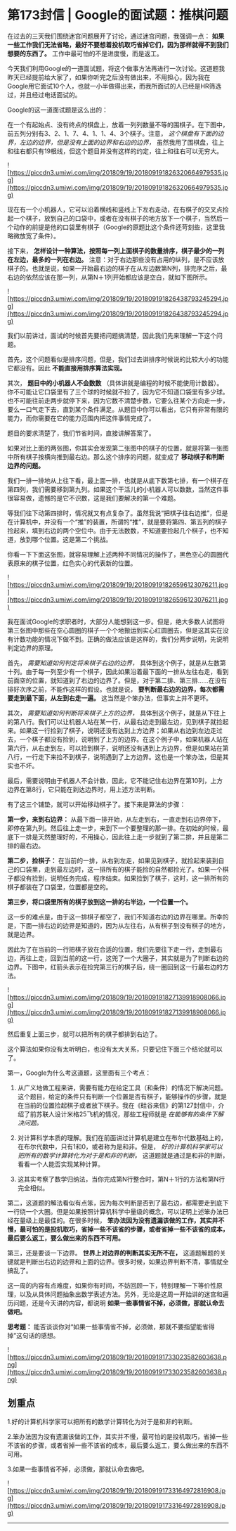 # 第173封信 | Google的面试题：推棋问题

在过去的三天我们围绕迷宫问题展开了讨论，通过迷宫问题，我强调一点： **如果一些工作我们无法省略，最好不要想着投机取巧省掉它们，因为那样就得不到我们想要的东西了。** 工作中最可怕的不是进度慢，而是返工。

今天我们利用Google的一道面试题，将这个做事方法再进行一次讨论。这道题我昨天已经提前给大家了，如果你听完之后没有做出来，不用担心，因为我在Google用它面试10个人，也就一小半做得出来，而我所面试的人已经是HR筛选过，并且经过电话面试的。

Google的这一道面试题是这么出的：

在一个有起始点、没有终点的棋盘上，放着一列列数量不等的围棋子。在下图中，前五列分别有3、2、1、7、4、1、1、4、3个棋子。注意， *这个棋盘有下面的边界，左边的边界，但是没有上面的边界和右边的边界，* 虽然我用了围棋盘，往上和往右都只有19根线，但这个题目并没有这样的约定，往上和往右可以无穷大。

![https://piccdn3.umiwi.com/img/201809/19/201809191826320664979535.jpg](https://piccdn3.umiwi.com/img/201809/19/201809191826320664979535.jpg)

现在有一个小机器人，它可以沿着横线和竖线上下左右走动，在有棋子的交叉点捡起一个棋子，放到自己的口袋中，或者在没有棋子的地方放下一个棋子，当然后一个动作的前提是他的口袋里有棋子（Google的原题比这个条件还苛刻些，这里我略微放宽了条件）。

接下来， **怎样设计一种算法，按照每一列上面棋子的数量排序，棋子最少的一列在左边，最多的一列在右边。** 注意：对于右边那些没有占用的纵列，是不应该放棋子的。也就是说，如果一开始最右边的棋子在从左边数第N列，排完序之后，最右边的依然应该在那一列，从第N＋1列开始都应该是空白，就如下图所示。

![https://piccdn3.umiwi.com/img/201809/19/201809191826438793245294.jpg](https://piccdn3.umiwi.com/img/201809/19/201809191826438793245294.jpg)

我们以前讲过，面试的时候首先要把问题搞清楚，因此我们先来理解一下这个问题。

首先，这个问题看似是排序问题，但是，我们过去讲排序时候说的比较大小的功能它都没有。因此 **不能直接用排序算法实现。**

其次， **题目中的小机器人不会数数** （具体讲就是编程的时候不能使用计数器）。你不可能让它口袋里有了三个球的时候就不捡了，因为它不知道口袋里有多少球。也不可能往前走两步就停下来，因为它数不清楚步数，它要么往某个方向走一步，要么一口气走下去，直到某个条件满足。从题目中你可以看出，它只有非常有限的能力，而你需要在它的能力范围内把这件事情完成了。

题目的要求清楚了，我们节省时间，直接讲解答案了。

如果对比上面的两张图，你其实会发现第二张图中的棋子的位置，就是将第一张图中所有棋子按横向推到最右边。那么这个排序的问题，就变成了 **移动棋子和判断边界的问题。**

我们一排一排地从上往下看，最上面一排，也就是从底下数第七排，有一个棋子在第四列，我们需要移到第九列。如果这个干活儿的小机器人可以数数，当然这件事很容易做，遗憾的是它不识数，这是我们要解决的第一个难题。

等我们往下动第四排时，情况就又有点复杂了。虽然我说“把棋子往右边推”，但是在计算机中，并没有一个“推”的装置，所谓的“推”，就是要将第四、第五列的棋子捡起来，填到右边的两个空位中。由于无法数数，不知道要捡起几个棋子，也不知道，放到哪个位置。这是第二个挑战。

你看一下下面这张图，就容易理解上述两种不同情况的操作了，黑色空心的圆圈代表原来的棋子位置，红色实心的代表新的位置。

![https://piccdn3.umiwi.com/img/201809/19/201809191826596123076211.jpg](https://piccdn3.umiwi.com/img/201809/19/201809191826596123076211.jpg)

我在面试Google的求职者时，大部分人能想到这一步。但是，绝大多数人试图将第三张图中那些在空心圆圈的棋子一个个地搬运到实心红圆圈去，但是这其实在没有计数功能的情况下做不到。正确的做法应该是这样的，我们分两步说明，先说明判定边界的原理。

首先， *需要知道如何判定将来棋子右边的边界，* 具体到这个例子，就是从左数第十列。由于每一列至少有一个棋子，因此如果沿着最下面的一排从左往右走，看到前面空的位置，就知道到了右边的边界了。但是，对于第二排、第三排……在没有排好次序之前，不能作这样的假设。也就是说， **要判断最右边的边界，每次都需要走到最下面，从左到右走一遍。** 这当然是个笨办法，但事实上并不更坏。

其次， *需要知道如何判断将来棋子上方的边界，* 具体到这个例子，就是从下往上的第八行。我们可以让机器人站在某一行，从最右边走到最左边，见到棋子就捡起来。如果这一行捡到了棋子，说明还没有达到上方边界；如果从右边到左边走过去，一个棋子都没有捡到，说明到了上方的边界。在这个例子中，如果机器人站在第六行，从右走到左，可以捡到棋子，说明还没有遇到上方边界，但是如果站在第八行，一行走下来捡不到棋子，说明遇到了上方边界。这也是一个笨办法，但是其实也不坏。

最后，需要说明由于机器人不会计数，因此，它不能记住右边界在第10列，上方边界在第8行，它只能在到达边界时，用上述方法判断。

有了这三个铺垫，就可以开始移动棋子了。接下来是算法的步骤：

 **第一步，来到右边界：** 从最下面一排开始，从左走到右，一直走到右边界停下，即停在第九列。然后往上走一步，来到下一个要整理的那一排。在初始的时候，最底下一排是天然整理好的，不用操心，因此往上走一步就到了第二排，并且是第二排的最右边。

 **第二步，捡棋子：** 在当前的一排，从右到左走，如果见到棋子，就捡起来装到自己的口袋里，走到最左边时，这一排所有的棋子能捡的自然都捡光了。如果一个棋子都没有捡到，说明任务完成，程序结束。如果捡到了棋子，这时，这一排所有的棋子都装在了口袋里，位置都是空的。

 **第三步，将口袋里所有的棋子放到这一排的右半边，一个位置一个。**

这一步的难点是，由于这一排棋子都空了，我们不知道右边的边界在哪里。所幸的是，下面一排右边的边界是知道的，因为从左往右，从有棋子到没有棋子的地方，就是边界。

因此为了在当前的一行把棋子放在合适的位置，我们先要往下走一行，走到最右边，再往上走，回到当前的这一行，这兜了一个大圈子，其实就是为了判断右边的边界。下图中，红箭头表示在捡完第三行的棋子后，绕一圈回到这一行最右边的方法。

![https://piccdn3.umiwi.com/img/201809/19/201809191827139918908066.jpg](https://piccdn3.umiwi.com/img/201809/19/201809191827139918908066.jpg)

然后重复上面三步，就可以把所有的棋子都排到右边了。

这个算法如果你没有太听明白，也没有太大关系，只要记住下面三个结论就可以了。

第一，Google为什么考这道题，这里面有三个考点：

1. 从广义地做工程来讲，需要有能力在给定工具（和条件）的情况下解决问题。这个题目，给定的条件只有判断一个位置是否有棋子，能够操作的步骤，就是在当前的位置捡起棋子或者放下棋子。我在《硅谷来信》的第127封信中，介绍了前苏联人设计米格25飞机的情况，那些工程师就是 *在能够有的条件下解决问题。*

2. 对计算科学本质的理解。我们在前面讲过计算机是建立在布尔代数基础上的，在布尔代数中，只有1和0，或者称为是和非。但是， *好的计算机科学家可以把所有的数学计算转化为对于是和非的判断。* 这道题就是通过是和非的判断，看看一个人能否实现某种计算。

3. 这其实考察了数学归纳法，当你完成第N行整合时，第N＋1行的方法和第N行完全相似。

第二，这道题的解法看似有点笨，因为每次判断是否到了最右边，都需要走到底下一行绕一个大圈。但是如果按照计算机科学中量级的概念，可以证明上述笨办法已经在量级上是最佳的。在很多时候， **笨办法因为没有遗漏该做的工作，其实并不慢，最可怕的是投机取巧，省掉一些不该省的步骤，或者省掉一些不该省的成本，最后要么返工，要么做出来的东西不可用。**

第三，还是要谈一下边界。 **世界上对边界的判断其实无所不在，** 这道题解题的关键就是判断出右边的边界和上面的边界。很多时候，如果边界判断不清，事情就全搞乱了。

这一周的内容有点难度，如果你有时间，不妨回顾一下，特别理解一下等价性原理，以及从具体问题抽象出数学表述方法。另外，无论是这周一开始讲的迷宫和遍历问题，还是今天讲的内容，都说明 **如果一些事情省不掉，必须做，那就认命去做吧。**

 **思考题：** 能否谈谈你对“如果一些事情省不掉，必须做，那就不要指望能省得掉”这句话的感想。

![https://piccdn3.umiwi.com/img/201809/19/201809191733023582603638.png](https://piccdn3.umiwi.com/img/201809/19/201809191733023582603638.png)

## 划重点

1.好的计算机科学家可以把所有的数学计算转化为对于是和非的判断。

2.笨办法因为没有遗漏该做的工作，其实并不慢，最可怕的是投机取巧，省掉一些不该省的步骤，或者省掉一些不该省的成本，最后要么返工，要么做出来的东西不可用。

3.如果一些事情省不掉，必须做，那就认命去做吧。

![https://piccdn3.umiwi.com/img/201809/19/201809191733164972816908.jpg](https://piccdn3.umiwi.com/img/201809/19/201809191733164972816908.jpg)

---
